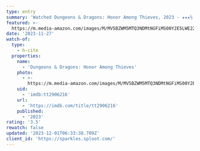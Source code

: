 ```yaml
---
type: entry
summary: 'Watched Dungeons & Dragons: Honor Among Thieves, 2023 - ★★★½'
featured: >-
  https://m.media-amazon.com/images/M/MV5BZWM5MTQ3NDMtNGFiMS00Y2E5LWE2ZTUtNzM5MTcyZjM3ODRiXkEyXkFqcGdeQXVyMDM2NDM2MQ@@._V1_SX300.jpg
date: '2023-11-27'
watch-of:
  type:
    - h-cite
  properties:
    name:
      - 'Dungeons & Dragons: Honor Among Thieves'
    photo:
      - >-
        https://m.media-amazon.com/images/M/MV5BZWM5MTQ3NDMtNGFiMS00Y2E5LWE2ZTUtNzM5MTcyZjM3ODRiXkEyXkFqcGdeQXVyMDM2NDM2MQ@@._V1_SX300.jpg
    uid:
      - 'imdb:tt2906216'
    url:
      - 'https://imdb.com/title/tt2906216'
    published:
      - '2023'
rating: '3.5'
rewatch: false
updated: '2023-12-01T06:33:38.709Z'
client_id: 'https://sparkles.sploot.com/'
---
```


